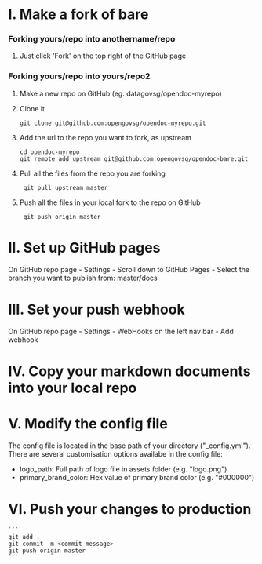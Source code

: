 
# I. Make a fork of bare

### Forking yours/repo into anothername/repo

1. Just click 'Fork' on the top right of the GitHub page

### Forking yours/repo into yours/repo2

1. Make a new repo on GitHub (eg. datagovsg/opendoc-myrepo)

2. Clone it
	
	`git clone git@github.com:opengovsg/opendoc-myrepo.git`

3. Add the url to the repo you want to fork, as  upstream
	``` 
	cd opendoc-myrepo
	git remote add upstream git@github.com:opengovsg/opendoc-bare.git
	```

4. Pull all the files from the repo you are forking

	` git pull upstream master`

5. Push all the files in your local fork to the repo on GitHub
	
	` git push origin master` 

# II. Set up GitHub pages

On GitHub repo page - Settings - Scroll down to GitHub Pages - Select the branch you want to publish from: master/docs

# III. Set your push webhook

On GitHub repo page - Settings - WebHooks on the left nav bar - Add webhook


# IV. Copy your markdown documents into your local repo

# V. Modify the config file

The config file is located in the base path of your directory ("_config.yml"). There are several customisation options availabe in the config file:

- logo_path: Full path of logo file in assets folder (e.g. "logo.png")
- primary_brand_color: Hex value of primary brand color (e.g. "#000000")

# VI. Push your changes to production

	```
	git add .
	git commit -m <commit message>
	git push origin master
	```

